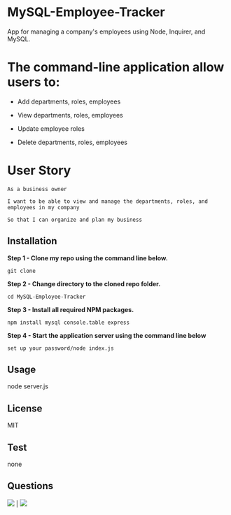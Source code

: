 # MySQL-Employee-Tracker

App for managing a company's employees using Node, Inquirer, and MySQL.

# The command-line application allow users to:

  * Add departments, roles, employees

  * View departments, roles, employees

  * Update employee roles
  
  * Delete departments, roles, employees


# User Story

```
As a business owner

I want to be able to view and manage the departments, roles, and employees in my company

So that I can organize and plan my business

```
                  
## Installation
            
**Step 1 - Clone my repo using the command line below.**
```
git clone 
```
**Step 2 - Change directory to the cloned repo folder.**
```
cd MySQL-Employee-Tracker
```
**Step 3 - Install all required NPM packages.**
```
npm install mysql console.table express
```
**Step 4 - Start the application server using the command line below**
```
set up your password/node index.js
```
            
## Usage
            
node server.js
 
## License
            
MIT
        
## Test

none
            
## Questions
            
[![](https://img.shields.io/badge/gitHub-Antidetka-blue?style=plastic)](https://www.github.com/Antidetka) | 
[![](https://img.shields.io/badge/email-musovirova@yahoo.com-purple?style=plastic)](mailto:musovirova@yahoo.com)

